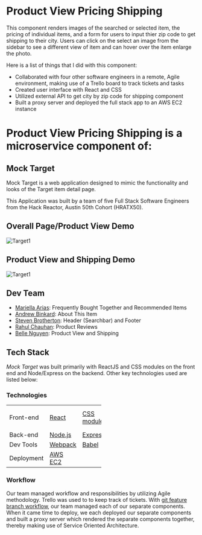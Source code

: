 # Product View Pricing Shipping

This component renders images of the searched or selected item, the pricing of individual items, and a form for users to input thier zip code to get shipping to their city. Users can click on the select an image from the sidebar to see a different view of item and can hover over the item enlarge the photo. 

Here is a list of things that I did with this component:
* Collaborated with four other software engineers in a remote, Agile environment, making use of a Trello board to track tickets and tasks
* Created user interface with React and CSS
* Utilized external API to get city by zip code for shipping component
* Built a proxy server and deployed the full stack app to an AWS EC2 instance


# Product View Pricing Shipping is a microservice component of:

## Mock Target
Mock Target is a web application designed to mimic the functionality and looks of the Target item detail page.

This Application was built by a team of five Full Stack Software Engineers from the Hack Reactor, Austin 50th Cohort (HRATX50).

## Overall Page/Product View Demo
![Target1](https://github.com/RetailClone/AboutThisItem/blob/master/Overall.gif)

## Product View and Shipping Demo
![Target1](https://github.com/RetailClone/Individual_Item_Pricing_Shipping/blob/master/Individual_item_pricing.gif)

## Dev Team

  * [Mariella Arias]: Frequently Bought Together and Recommended Items
  * [Andrew Binkard]: About This Item
  * [Steven Brotherton]: Header (Searchbar) and Footer
  * [Rahul Chauhan]: Product Reviews
  * [Belle Nguyen]: Product View and Shipping

## Tech Stack 
*Mock Target* was built primarily with ReactJS and CSS modules on the front end and Node/Express on the backend. Other key technologies used are listed below: 

### Technologies

<table style="width:50%">
  <tr>
    <td class="subheading">Front-end</td>
    <td><a href="https://reactjs.org/">React</a></td>
    <td><a href="https://create-react-app.dev/docs/adding-a-css-modules-stylesheet/">CSS modules</a></td>
    <td><a href="https://github.com/airbnb/javascript">AirBnB style guide</a></td>
  </tr>
  <tr rowspan="2">
    <td class="subheading">Back-end</td>
    <td><a href="http://nodejs.org">Node.js</a></td> 
    <td><a href="http://expressjs.com">Express</a></td>
    <td><a href="https://www.mysql.com/">mySQL</a></td>
  </tr>
  <tr>
      <td class="subheading">Dev Tools</td>
      <td><a href="https://webpack.js.org/">Webpack</a></td>
      <td><a href="https://babeljs.io/">Babel</a></td>
      <td><a href="https://www.npmjs.com/">NPM</a></td>
    </tr>
 <tr>
      <td class="subheading">Deployment</td>
      <td><a href="https://aws.amazon.com/ec2/">AWS EC2</a></td>
    </tr>
</table>

### Workflow
Our team managed workflow and responsibilities by utilizing Agile methodology. Trello was used to to keep track of tickets. With <a href="https://www.atlassian.com/git/tutorials/comparing-workflows/feature-branch-workflow">git feature branch workflow</a>, our team managed each of our separate components. When it came time to deploy, we each deployed our separate components and built a proxy server which rendered the separate components together, thereby making use of Service Oriented Architecture. 

[//]: # (These are reference links used in the body of this note and get stripped out when the markdown processor does its job. There is no need to format nicely because it shouldn't be seen. Thanks SO - http://stackoverflow.com/questions/4823468/store-comments-in-markdown-syntax)


   [Mariella Arias]: <https://github.com/Mariella-Arias>
   [Andrew Binkard]: <https://github.com/andrewbinkard>
   [Steven Brotherton]: <https://github.com/SMbrobot10>
   [Rahul Chauhan]: <https://github.com/RahulJung>
   [Belle Nguyen]: <https://github.com/BelleNg>


